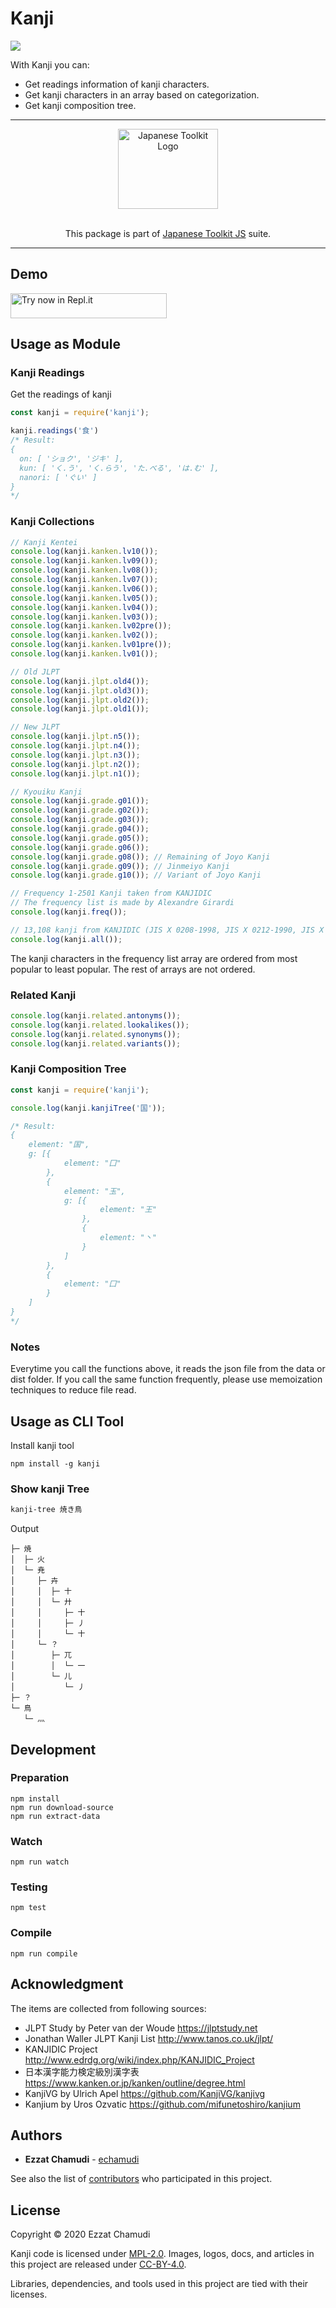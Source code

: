 # Kanji

<img src="https://github.com/echamudi/japanese-toolkit/workflows/Japanese%20Toolkit%20JS/badge.svg">

With Kanji you can:

- Get readings information of kanji characters.
- Get kanji characters in an array based on categorization.
- Get kanji composition tree.

---

<p align="center">
  <a href="https://github.com/echamudi/japanese-toolkit/"><img src="https://raw.githubusercontent.com/echamudi/japanese-toolkit/master/images/japanese-toolkit.svg" alt="Japanese Toolkit Logo" width="160" height="128"></a>
  <br><br>
  <p  align="center">
This package is part of <a href="https://github.com/echamudi/japanese-toolkit/">Japanese Toolkit JS</a> suite.</p>
</p>

---

## Demo

<a href="https://repl.it/@echamudi/demo-kanji">
    <img width="250" height="40" src="https://raw.githubusercontent.com/echamudi/badges/master/try-now-replit-light%402x.png" alt="Try now in Repl.it">
</a>

## Usage as Module

### Kanji Readings

Get the readings of kanji

```js
const kanji = require('kanji');

kanji.readings('食')
/* Result:
{
  on: [ 'ショク', 'ジキ' ],
  kun: [ 'く.う', 'く.らう', 'た.べる', 'は.む' ],
  nanori: [ 'ぐい' ]
}
*/
```

### Kanji Collections

```js
// Kanji Kentei
console.log(kanji.kanken.lv10());
console.log(kanji.kanken.lv09());
console.log(kanji.kanken.lv08());
console.log(kanji.kanken.lv07());
console.log(kanji.kanken.lv06());
console.log(kanji.kanken.lv05());
console.log(kanji.kanken.lv04());
console.log(kanji.kanken.lv03());
console.log(kanji.kanken.lv02pre());
console.log(kanji.kanken.lv02());
console.log(kanji.kanken.lv01pre());
console.log(kanji.kanken.lv01());

// Old JLPT
console.log(kanji.jlpt.old4());
console.log(kanji.jlpt.old3());
console.log(kanji.jlpt.old2());
console.log(kanji.jlpt.old1());

// New JLPT
console.log(kanji.jlpt.n5());
console.log(kanji.jlpt.n4());
console.log(kanji.jlpt.n3());
console.log(kanji.jlpt.n2());
console.log(kanji.jlpt.n1());

// Kyouiku Kanji
console.log(kanji.grade.g01());
console.log(kanji.grade.g02());
console.log(kanji.grade.g03());
console.log(kanji.grade.g04());
console.log(kanji.grade.g05());
console.log(kanji.grade.g06());
console.log(kanji.grade.g08()); // Remaining of Joyo Kanji
console.log(kanji.grade.g09()); // Jinmeiyo Kanji
console.log(kanji.grade.g10()); // Variant of Joyo Kanji

// Frequency 1-2501 Kanji taken from KANJIDIC
// The frequency list is made by Alexandre Girardi
console.log(kanji.freq());

// 13,108 kanji from KANJIDIC (JIS X 0208-1998, JIS X 0212-1990, JIS X 0213-2012())
console.log(kanji.all());

```

The kanji characters in the frequency list array are ordered from most popular to least popular.
The rest of arrays are not ordered.

### Related Kanji

```js
console.log(kanji.related.antonyms());
console.log(kanji.related.lookalikes());
console.log(kanji.related.synonyms());
console.log(kanji.related.variants());
```

### Kanji Composition Tree

```js
const kanji = require('kanji');

console.log(kanji.kanjiTree('国'));

/* Result:
{
    element: "国",
    g: [{
            element: "囗"
        },
        {
            element: "玉",
            g: [{
                    element: "王"
                },
                {
                    element: "丶"
                }
            ]
        },
        {
            element: "囗"
        }
    ]
}
*/
```

### Notes

Everytime you call the functions above, it reads the json file from the data or dist folder.
If you call the same function frequently, please use memoization techniques to reduce file read.

## Usage as CLI Tool

Install kanji tool
```
npm install -g kanji
```

### Show kanji Tree

```sh
kanji-tree 焼き鳥
```

Output
```
├─ 焼
│  ├─ 火
│  └─ 尭
│     ├─ 卉
│     │  ├─ 十
│     │  └─ 廾
│     │     ├─ 十
│     │     ├─ 丿
│     │     └─ 十
│     └─ ？
│        ├─ 兀
│        │  └─ 一
│        └─ 儿
│           └─ 丿
├─ ？
└─ 鳥
   └─ 灬
```

## Development

### Preparation

```
npm install
npm run download-source
npm run extract-data
```

### Watch
```
npm run watch
```

### Testing
```
npm test
```

### Compile
```
npm run compile
```

## Acknowledgment

The items are collected from following sources:

- JLPT Study by Peter van der Woude https://jlptstudy.net
- Jonathan Waller JLPT Kanji List http://www.tanos.co.uk/jlpt/
- KANJIDIC Project http://www.edrdg.org/wiki/index.php/KANJIDIC_Project
- 日本漢字能力検定級別漢字表 https://www.kanken.or.jp/kanken/outline/degree.html
- KanjiVG by Ulrich Apel https://github.com/KanjiVG/kanjivg
- Kanjium by Uros Ozvatic https://github.com/mifunetoshiro/kanjium

## Authors

* **Ezzat Chamudi** - [echamudi](https://github.com/echamudi)

See also the list of [contributors](https://github.com/echamudi/kanji/graphs/contributors) who participated in this project.

## License

Copyright © 2020 Ezzat Chamudi

Kanji code is licensed under [MPL-2.0](https://www.mozilla.org/en-US/MPL/2.0/). Images, logos, docs, and articles in this project are released under [CC-BY-4.0](https://creativecommons.org/licenses/by/4.0/legalcode).

Libraries, dependencies, and tools used in this project are tied with their licenses.

